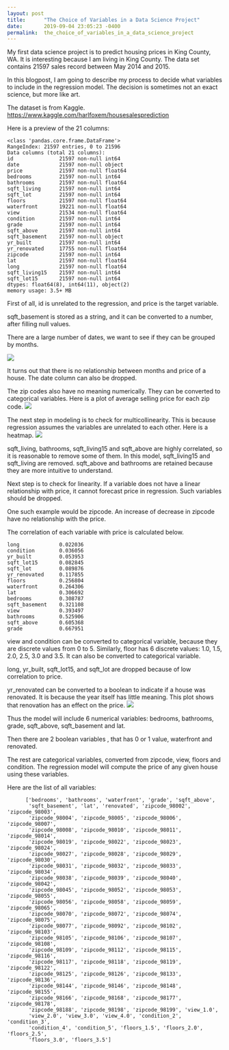 ```yaml
---
layout: post
title:      "The Choice of Variables in a Data Science Project"
date:       2019-09-04 23:05:23 -0400
permalink:  the_choice_of_variables_in_a_data_science_project
---
```



My first data science project is to predict housing prices in King County, WA. It is interesting because I am living in King County. The data set contains 21597 sales record between May 2014 and 2015. 

In this blogpost, I am going to describe my process to decide what variables to include in the regression model. The decision is sometimes not an exact science, but more like art.

The dataset is from Kaggle. https://www.kaggle.com/harlfoxem/housesalesprediction

Here is a preview of the 21 columns:

```
<class 'pandas.core.frame.DataFrame'>
RangeIndex: 21597 entries, 0 to 21596
Data columns (total 21 columns):
id               21597 non-null int64
date             21597 non-null object
price            21597 non-null float64
bedrooms         21597 non-null int64
bathrooms        21597 non-null float64
sqft_living      21597 non-null int64
sqft_lot         21597 non-null int64
floors           21597 non-null float64
waterfront       19221 non-null float64
view             21534 non-null float64
condition        21597 non-null int64
grade            21597 non-null int64
sqft_above       21597 non-null int64
sqft_basement    21597 non-null object
yr_built         21597 non-null int64
yr_renovated     17755 non-null float64
zipcode          21597 non-null int64
lat              21597 non-null float64
long             21597 non-null float64
sqft_living15    21597 non-null int64
sqft_lot15       21597 non-null int64
dtypes: float64(8), int64(11), object(2)
memory usage: 3.5+ MB
```

First of all, id is unrelated to the regression, and price is the target variable.

sqft_basement is stored as a string, and it can be converted to a number, after filling null values.

There are a large number of dates, we want to see if they can be grouped by months.

![](https://i.imgur.com/efJDNsF.png?1)

It turns out that there is no relationship between months and price of a house. The date column can also be dropped.


The zip codes also have no meaning numerically. They can be converted to categorical variables. Here is a plot of average selling price for each zip code.
![](https://i.imgur.com/wLS1Dkj.png)

The next step in modeling is to check for multicollinearity. This is because regression assumes the variables are unrelated to each other. Here is a heatmap.
![](https://i.imgur.com/nkT6NIS.png)


sqft_living, bathrooms, sqft_living15 and sqft_above are highly correlated, so it is reasonable to remove some of them. In this model, sqft_living15 and sqft_living are removed. sqft_above and bathrooms are retained because they are more intuitive to understand.

Next step is to check for linearity. If a variable does not have a linear relationship with price, it cannot forecast price in regression. Such variables should be dropped.

One such example would be zipcode. An increase of decrease in zipcode have no relationship with the price.

The correlation of each variable with price is calculated below.

```
long             0.022036
condition        0.036056
yr_built         0.053953
sqft_lot15       0.082845
sqft_lot         0.089876
yr_renovated     0.117855
floors           0.256804
waterfront       0.264306
lat              0.306692
bedrooms         0.308787
sqft_basement    0.321108
view             0.393497
bathrooms        0.525906
sqft_above       0.605368
grade            0.667951
```

view and condition can be converted to categorical variable, because they are discrete values from 0 to 5.
Similarly, floor has 6 discrete values: 1.0, 1.5, 2.0, 2.5, 3.0 and 3.5. It can also be converted to categorical variable.

long, yr_built, sqft_lot15, and sqft_lot are dropped because of low correlation to price.

yr_renovated can be converted to a boolean to indicate if a house was renovated. It is because the year itself has little meaning. This plot shows that renovation has an effect on the price.
![](https://i.imgur.com/gcMjfTt.png)

Thus the model will include 6 numerical variables: bedrooms, bathrooms, grade, sqft_above, sqft_basement and lat.

Then there are 2 boolean variables , that has 0 or 1 value, waterfront and renovated.

The rest are categorical variables, converted from zipcode, view, floors and condition.
The regression model will compute the price of any given house using these variables.

Here are the list of all variables:
```
      ['bedrooms', 'bathrooms', 'waterfront', 'grade', 'sqft_above',
       'sqft_basement', 'lat', 'renovated', 'zipcode_98002', 'zipcode_98003',
       'zipcode_98004', 'zipcode_98005', 'zipcode_98006', 'zipcode_98007',
       'zipcode_98008', 'zipcode_98010', 'zipcode_98011', 'zipcode_98014',
       'zipcode_98019', 'zipcode_98022', 'zipcode_98023', 'zipcode_98024',
       'zipcode_98027', 'zipcode_98028', 'zipcode_98029', 'zipcode_98030',
       'zipcode_98031', 'zipcode_98032', 'zipcode_98033', 'zipcode_98034',
       'zipcode_98038', 'zipcode_98039', 'zipcode_98040', 'zipcode_98042',
       'zipcode_98045', 'zipcode_98052', 'zipcode_98053', 'zipcode_98055',
       'zipcode_98056', 'zipcode_98058', 'zipcode_98059', 'zipcode_98065',
       'zipcode_98070', 'zipcode_98072', 'zipcode_98074', 'zipcode_98075',
       'zipcode_98077', 'zipcode_98092', 'zipcode_98102', 'zipcode_98103',
       'zipcode_98105', 'zipcode_98106', 'zipcode_98107', 'zipcode_98108',
       'zipcode_98109', 'zipcode_98112', 'zipcode_98115', 'zipcode_98116',
       'zipcode_98117', 'zipcode_98118', 'zipcode_98119', 'zipcode_98122',
       'zipcode_98125', 'zipcode_98126', 'zipcode_98133', 'zipcode_98136',
       'zipcode_98144', 'zipcode_98146', 'zipcode_98148', 'zipcode_98155',
       'zipcode_98166', 'zipcode_98168', 'zipcode_98177', 'zipcode_98178',
       'zipcode_98188', 'zipcode_98198', 'zipcode_98199', 'view_1.0',
       'view_2.0', 'view_3.0', 'view_4.0', 'condition_2', 'condition_3',
       'condition_4', 'condition_5', 'floors_1.5', 'floors_2.0', 'floors_2.5',
       'floors_3.0', 'floors_3.5']
```
